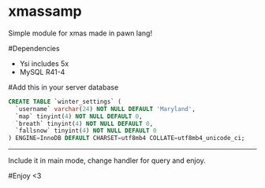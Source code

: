 # xmassamp
 Simple module for xmas made in pawn lang!

#Dependencies
- Ysi includes 5x
- MySQL R41-4

#Add this in your server database
```sql
CREATE TABLE `winter_settings` (
  `username` varchar(24) NOT NULL DEFAULT 'Maryland',
  `map` tinyint(4) NOT NULL DEFAULT 0,
  `breath` tinyint(4) NOT NULL DEFAULT 0,
  `fallsnow` tinyint(4) NOT NULL DEFAULT 0
) ENGINE=InnoDB DEFAULT CHARSET=utf8mb4 COLLATE=utf8mb4_unicode_ci;

```


---
Include it in main mode, change handler for query and enjoy.

#Enjoy <3
